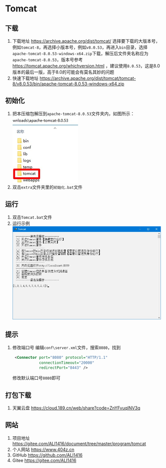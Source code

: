 # Tomcat

## 下载

1. 下载地址 <https://archive.apache.org/dist/tomcat/> 选择要下载的大版本号，例如`tomcat-8`，再选择小版本号，例如`v8.0.53`，再进入`bin`目录，选择`apache-tomcat-8.0.53-windows-x64.zip`下载，解压后文件夹名称应为`apache-tomcat-8.0.53`，版本号参考 <https://tomcat.apache.org/whichversion.html> ，建议使用`8.0.53`，这是8.0版本的最后一版，高于8.0的可能会有莫名其妙的问题
2. 快速下载地址 <https://archive.apache.org/dist/tomcat/tomcat-8/v8.0.53/bin/apache-tomcat-8.0.53-windows-x64.zip>

## 初始化

1. 把本压缩包解压到`apache-tomcat-8.0.53`文件夹内，如图所示：  
![初始化示例](img/初始化示例.jpg)
2. 双击`extra`文件夹里的`初始化.bat`文件

## 运行

1. 双击`Tomcat.bat`文件
2. 运行示例  
![运行示例](img/运行示例.jpg)

## 提示

1. 修改端口号
   编辑`conf\server.xml`文件，搜索`8080`，找到

   ```xml
    <Connector port="8080" protocol="HTTP/1.1"
               connectionTimeout="20000"
               redirectPort="8443" />
   ```

   修改默认端口号`8080`即可

## 打包下载

1. 天翼云盘 <https://cloud.189.cn/web/share?code=ZnYFvuqINV3q>

## 网站

1. 项目地址 <https://gitee.com/ALI1416/document/tree/master/program/tomcat>
2. 个人网站 <https://www.404z.cn>
3. GitHub <https://github.com/ALI1416>
4. Gitee <https://gitee.com/ALI1416>

